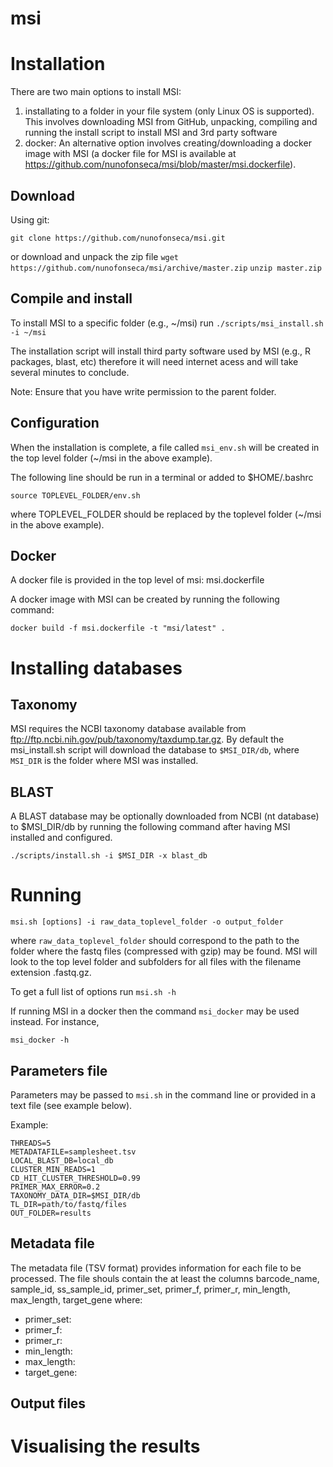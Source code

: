 # msi



# Installation

There are two main options to install MSI:
1) installating to a folder in your file system (only Linux OS is supported). This involves downloading MSI from GitHub, unpacking, compiling and running the install script to install MSI and 3rd party software
2) docker: An alternative option involves creating/downloading a docker image with MSI (a docker file for MSI is available at https://github.com/nunofonseca/msi/blob/master/msi.dockerfile).


## Download

Using git:

`git clone https://github.com/nunofonseca/msi.git`

or download and unpack the zip file
`wget https://github.com/nunofonseca/msi/archive/master.zip`
`unzip master.zip`

## Compile and install

To install MSI to a specific folder (e.g., ~/msi) run
`./scripts/msi_install.sh -i ~/msi`

The installation script will install third party software used by MSI (e.g., R packages, blast, etc) therefore it will need internet acess and will take several minutes to conclude.

Note: Ensure that you have write permission to the parent folder.


## Configuration

When the installation is complete, a file called `msi_env.sh` will be created in the top level folder (~/msi in the above example).

The following line should be run in a terminal or added to $HOME/.bashrc

`source TOPLEVEL_FOLDER/env.sh`

where TOPLEVEL_FOLDER should be replaced by the toplevel folder (~/msi in the above example).

## Docker

A docker file is provided in the top level of msi: msi.dockerfile

A docker image with MSI can be created by running the following command:

`docker build -f msi.dockerfile -t "msi/latest" .`
 
 
# Installing databases


## Taxonomy

MSI requires the NCBI taxonomy database available from ftp://ftp.ncbi.nih.gov/pub/taxonomy/taxdump.tar.gz. By default the msi_install.sh script will download the database to `$MSI_DIR/db`, where `MSI_DIR` is the folder where MSI was installed.

## BLAST

A BLAST database may be optionally downloaded from NCBI (nt database) to $MSI_DIR/db by running the following command after having MSI installed and configured. 

`./scripts/install.sh -i $MSI_DIR -x blast_db`

# Running

`msi.sh [options] -i raw_data_toplevel_folder -o output_folder`

where `raw_data_toplevel_folder` should correspond to the path to the folder where the fastq files (compressed with gzip) may be found. MSI will look to the top level folder and subfolders for all files with the filename extension .fastq.gz.

To get a full list of options run
`msi.sh -h`

If running MSI in a docker then the command `msi_docker` may be used instead.
For instance,

`msi_docker -h`

## Parameters file

Parameters may be passed to `msi.sh` in the command line or provided in a text file (see example below). 

Example:
```
THREADS=5
METADATAFILE=samplesheet.tsv
LOCAL_BLAST_DB=local_db
CLUSTER_MIN_READS=1
CD_HIT_CLUSTER_THRESHOLD=0.99
PRIMER_MAX_ERROR=0.2
TAXONOMY_DATA_DIR=$MSI_DIR/db
TL_DIR=path/to/fastq/files
OUT_FOLDER=results
```

## Metadata file

The metadata file (TSV format) provides information for each file to be processed. The file shouls contain the at least the columns barcode_name, sample_id, ss_sample_id, primer_set, primer_f, primer_r, min_length, max_length, target_gene where:

- primer_set:
- primer_f:
- primer_r:
- min_length:
- max_length:
- target_gene:


## Output files

# Visualising the results
